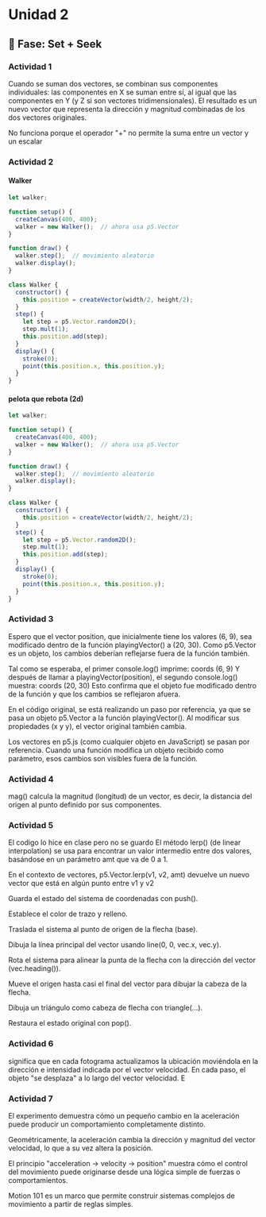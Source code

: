 # Unidad 2

## 🔎 Fase: Set + Seek

### Actividad 1


Cuando se suman dos vectores, se combinan sus componentes individuales: las componentes en X se suman entre sí, al igual que las componentes en Y (y Z si son vectores tridimensionales). El resultado es un nuevo vector que representa la dirección y magnitud combinadas de los dos vectores originales.

No funciona porque el operador "+" no permite la suma entre un vector y un escalar

### Actividad 2

#### Walker

``` js
let walker;

function setup() {
  createCanvas(400, 400);
  walker = new Walker();  // ahora usa p5.Vector
}

function draw() {
  walker.step();  // movimiento aleatorio
  walker.display();
}

class Walker {
  constructor() {
    this.position = createVector(width/2, height/2);
  }
  step() {
    let step = p5.Vector.random2D();
    step.mult(1);
    this.position.add(step);
  }
  display() {
    stroke(0);
    point(this.position.x, this.position.y);
  }
}
```

#### pelota que rebota (2d)

``` js
let walker;

function setup() {
  createCanvas(400, 400);
  walker = new Walker();  // ahora usa p5.Vector
}

function draw() {
  walker.step();  // movimiento aleatorio
  walker.display();
}

class Walker {
  constructor() {
    this.position = createVector(width/2, height/2);
  }
  step() {
    let step = p5.Vector.random2D();
    step.mult(1);
    this.position.add(step);
  }
  display() {
    stroke(0);
    point(this.position.x, this.position.y);
  }
}
```

### Actividad 3

Espero que el vector position, que inicialmente tiene los valores (6, 9), sea modificado dentro de la función playingVector() a (20, 30). Como p5.Vector es un objeto, los cambios deberían reflejarse fuera de la función también.

Tal como se esperaba, el primer console.log() imprime:
coords (6, 9)
Y después de llamar a playingVector(position), el segundo console.log() muestra:
coords (20, 30)
Esto confirma que el objeto fue modificado dentro de la función y que los cambios se reflejaron afuera.

En el código original, se está realizando un paso por referencia, ya que se pasa un objeto p5.Vector a la función playingVector(). Al modificar sus propiedades (x y y), el vector original también cambia.

Los vectores en p5.js (como cualquier objeto en JavaScript) se pasan por referencia.
Cuando una función modifica un objeto recibido como parámetro, esos cambios son visibles fuera de la función.

### Actividad 4
mag() calcula la magnitud (longitud) de un vector, es decir, la distancia del origen al punto definido por sus componentes.

### Actividad 5

El codigo lo hice en clase pero no se guardo
El método lerp() (de linear interpolation) se usa para encontrar un valor intermedio entre dos valores, basándose en un parámetro amt que va de 0 a 1.

En el contexto de vectores, p5.Vector.lerp(v1, v2, amt) devuelve un nuevo vector que está en algún punto entre v1 y v2

Guarda el estado del sistema de coordenadas con push().

Establece el color de trazo y relleno.

Traslada el sistema al punto de origen de la flecha (base).

Dibuja la línea principal del vector usando line(0, 0, vec.x, vec.y).

Rota el sistema para alinear la punta de la flecha con la dirección del vector (vec.heading()).

Mueve el origen hasta casi el final del vector para dibujar la cabeza de la flecha.

Dibuja un triángulo como cabeza de flecha con triangle(...).

Restaura el estado original con pop().

### Actividad 6 

significa que en cada fotograma actualizamos la ubicación moviéndola en la dirección e intensidad indicada por el vector velocidad. En cada paso, el objeto "se desplaza" a lo largo del vector velocidad. E


### Actividad 7

El experimento demuestra cómo un pequeño cambio en la aceleración puede producir un comportamiento completamente distinto.

Geométricamente, la aceleración cambia la dirección y magnitud del vector velocidad, lo que a su vez altera la posición.

El principio "acceleration → velocity → position" muestra cómo el control del movimiento puede originarse desde una lógica simple de fuerzas o comportamientos.

Motion 101 es un marco que permite construir sistemas complejos de movimiento a partir de reglas simples.

                                                                                                                                                                                                                                                                                                                                                                                                                                                                                                                                                                                                                                                           


